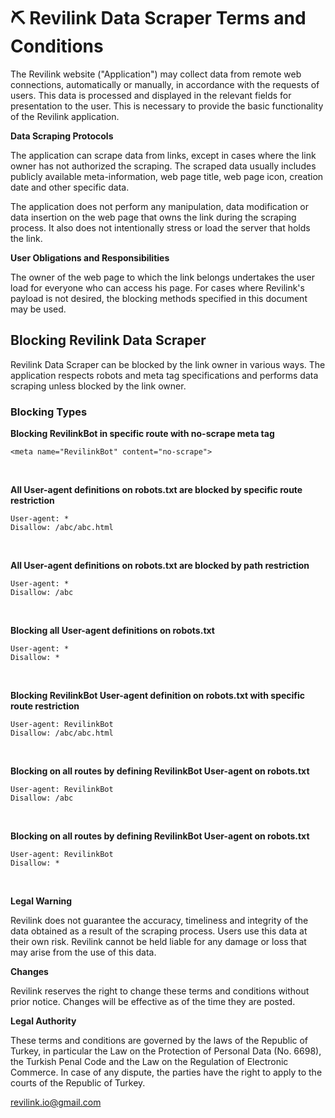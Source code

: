 # ⛏️ Revilink Data Scraper Terms and Conditions

The Revilink website ("Application") may collect data from remote web connections, automatically or manually, in accordance with the requests of users. This data is processed and displayed in the relevant fields for presentation to the user. This is necessary to provide the basic functionality of the Revilink application.

**Data Scraping Protocols**

The application can scrape data from links, except in cases where the link owner has not authorized the scraping. The scraped data usually includes publicly available meta-information, web page title, web page icon, creation date and other specific data.

The application does not perform any manipulation, data modification or data insertion on the web page that owns the link during the scraping process. It also does not intentionally stress or load the server that holds the link.

**User Obligations and Responsibilities**

The owner of the web page to which the link belongs undertakes the user load for everyone who can access his page. For cases where Revilink's payload is not desired, the blocking methods specified in this document may be used.

## Blocking Revilink Data Scraper

Revilink Data Scraper can be blocked by the link owner in various ways. The application respects robots and meta tag specifications and performs data scraping unless blocked by the link owner.

### Blocking Types

**Blocking RevilinkBot in specific route with no-scrape meta tag**

```
<meta name="RevilinkBot" content="no-scrape">
```

<br>

**All User-agent definitions on robots.txt are blocked by specific route restriction**

```
User-agent: *
Disallow: /abc/abc.html
```

<br>

**All User-agent definitions on robots.txt are blocked by path restriction**

```
User-agent: *
Disallow: /abc
```

<br>

**Blocking all User-agent definitions on robots.txt**

```
User-agent: *
Disallow: *
```

<br>

**Blocking RevilinkBot User-agent definition on robots.txt with specific route restriction**

```
User-agent: RevilinkBot
Disallow: /abc/abc.html
```

<br>

**Blocking on all routes by defining RevilinkBot User-agent on robots.txt**

```
User-agent: RevilinkBot
Disallow: /abc
```

<br>

**Blocking on all routes by defining RevilinkBot User-agent on robots.txt**

```
User-agent: RevilinkBot
Disallow: *
```

<br>

**Legal Warning**

Revilink does not guarantee the accuracy, timeliness and integrity of the data obtained as a result of the scraping process. Users use this data at their own risk. Revilink cannot be held liable for any damage or loss that may arise from the use of this data.

**Changes**

Revilink reserves the right to change these terms and conditions without prior notice. Changes will be effective as of the time they are posted.

**Legal Authority**

These terms and conditions are governed by the laws of the Republic of Turkey, in particular the Law on the Protection of Personal Data (No. 6698), the Turkish Penal Code and the Law on the Regulation of Electronic Commerce. In case of any dispute, the parties have the right to apply to the courts of the Republic of Turkey.

[revilink.io@gmail.com](mailto:revilink.io@gmail.com)
